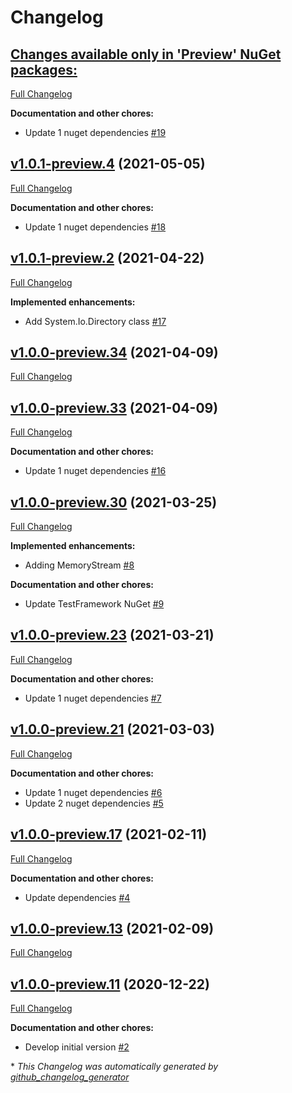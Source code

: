 # Changelog

## [**Changes available only in 'Preview' NuGet packages:**](https://github.com/nanoframework/System.IO.FileSystem/tree/HEAD)

[Full Changelog](https://github.com/nanoframework/System.IO.FileSystem/compare/v1.0.1-preview.4...HEAD)

**Documentation and other chores:**

- Update 1 nuget dependencies [\#19](https://github.com/nanoframework/System.IO.FileSystem/pull/19)

## [v1.0.1-preview.4](https://github.com/nanoframework/System.IO.FileSystem/tree/v1.0.1-preview.4) (2021-05-05)

[Full Changelog](https://github.com/nanoframework/System.IO.FileSystem/compare/v1.0.1-preview.2...v1.0.1-preview.4)

**Documentation and other chores:**

- Update 1 nuget dependencies [\#18](https://github.com/nanoframework/System.IO.FileSystem/pull/18)

## [v1.0.1-preview.2](https://github.com/nanoframework/System.IO.FileSystem/tree/v1.0.1-preview.2) (2021-04-22)

[Full Changelog](https://github.com/nanoframework/System.IO.FileSystem/compare/v1.0.0-preview.34...v1.0.1-preview.2)

**Implemented enhancements:**

- Add System.Io.Directory class [\#17](https://github.com/nanoframework/System.IO.FileSystem/pull/17)

## [v1.0.0-preview.34](https://github.com/nanoframework/System.IO.FileSystem/tree/v1.0.0-preview.34) (2021-04-09)

[Full Changelog](https://github.com/nanoframework/System.IO.FileSystem/compare/v1.0.0-preview.33...v1.0.0-preview.34)

## [v1.0.0-preview.33](https://github.com/nanoframework/System.IO.FileSystem/tree/v1.0.0-preview.33) (2021-04-09)

[Full Changelog](https://github.com/nanoframework/System.IO.FileSystem/compare/v1.0.0-preview.30...v1.0.0-preview.33)

**Documentation and other chores:**

- Update 1 nuget dependencies [\#16](https://github.com/nanoframework/System.IO.FileSystem/pull/16)

## [v1.0.0-preview.30](https://github.com/nanoframework/System.IO.FileSystem/tree/v1.0.0-preview.30) (2021-03-25)

[Full Changelog](https://github.com/nanoframework/System.IO.FileSystem/compare/v1.0.0-preview.23...v1.0.0-preview.30)

**Implemented enhancements:**

- Adding MemoryStream [\#8](https://github.com/nanoframework/System.IO.FileSystem/pull/8)

**Documentation and other chores:**

- Update TestFramework NuGet [\#9](https://github.com/nanoframework/System.IO.FileSystem/pull/9)

## [v1.0.0-preview.23](https://github.com/nanoframework/System.IO.FileSystem/tree/v1.0.0-preview.23) (2021-03-21)

[Full Changelog](https://github.com/nanoframework/System.IO.FileSystem/compare/v1.0.0-preview.21...v1.0.0-preview.23)

**Documentation and other chores:**

- Update 1 nuget dependencies [\#7](https://github.com/nanoframework/System.IO.FileSystem/pull/7)

## [v1.0.0-preview.21](https://github.com/nanoframework/System.IO.FileSystem/tree/v1.0.0-preview.21) (2021-03-03)

[Full Changelog](https://github.com/nanoframework/System.IO.FileSystem/compare/v1.0.0-preview.17...v1.0.0-preview.21)

**Documentation and other chores:**

- Update 1 nuget dependencies [\#6](https://github.com/nanoframework/System.IO.FileSystem/pull/6)
- Update 2 nuget dependencies [\#5](https://github.com/nanoframework/System.IO.FileSystem/pull/5)

## [v1.0.0-preview.17](https://github.com/nanoframework/System.IO.FileSystem/tree/v1.0.0-preview.17) (2021-02-11)

[Full Changelog](https://github.com/nanoframework/System.IO.FileSystem/compare/v1.0.0-preview.13...v1.0.0-preview.17)

**Documentation and other chores:**

- Update dependencies [\#4](https://github.com/nanoframework/System.IO.FileSystem/pull/4)

## [v1.0.0-preview.13](https://github.com/nanoframework/System.IO.FileSystem/tree/v1.0.0-preview.13) (2021-02-09)

[Full Changelog](https://github.com/nanoframework/System.IO.FileSystem/compare/v1.0.0-preview.11...v1.0.0-preview.13)

## [v1.0.0-preview.11](https://github.com/nanoframework/System.IO.FileSystem/tree/v1.0.0-preview.11) (2020-12-22)

[Full Changelog](https://github.com/nanoframework/System.IO.FileSystem/compare/61a3ca7257e15215dde85ec2c5b11337c569fbc2...v1.0.0-preview.11)

**Documentation and other chores:**

- Develop initial version [\#2](https://github.com/nanoframework/System.IO.FileSystem/pull/2)



\* *This Changelog was automatically generated by [github_changelog_generator](https://github.com/github-changelog-generator/github-changelog-generator)*
